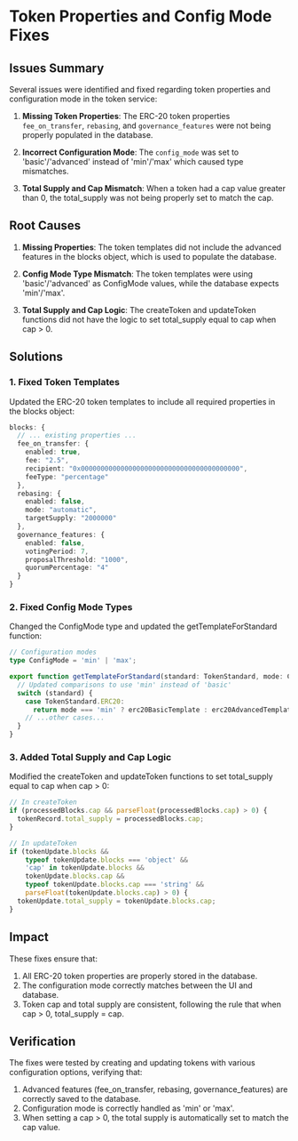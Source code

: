 # Token Properties and Config Mode Fixes

## Issues Summary

Several issues were identified and fixed regarding token properties and configuration mode in the token service:

1. **Missing Token Properties**: The ERC-20 token properties `fee_on_transfer`, `rebasing`, and `governance_features` were not being properly populated in the database.

2. **Incorrect Configuration Mode**: The `config_mode` was set to 'basic'/'advanced' instead of 'min'/'max' which caused type mismatches.

3. **Total Supply and Cap Mismatch**: When a token had a cap value greater than 0, the total_supply was not being properly set to match the cap.

## Root Causes

1. **Missing Properties**: The token templates did not include the advanced features in the blocks object, which is used to populate the database.

2. **Config Mode Type Mismatch**: The token templates were using 'basic'/'advanced' as ConfigMode values, while the database expects 'min'/'max'.

3. **Total Supply and Cap Logic**: The createToken and updateToken functions did not have the logic to set total_supply equal to cap when cap > 0.

## Solutions

### 1. Fixed Token Templates

Updated the ERC-20 token templates to include all required properties in the blocks object:

```typescript
blocks: {
  // ... existing properties ...
  fee_on_transfer: {
    enabled: true,
    fee: "2.5",
    recipient: "0x0000000000000000000000000000000000000000",
    feeType: "percentage"
  },
  rebasing: {
    enabled: false,
    mode: "automatic",
    targetSupply: "2000000"
  },
  governance_features: {
    enabled: false,
    votingPeriod: 7,
    proposalThreshold: "1000",
    quorumPercentage: "4"
  }
}
```

### 2. Fixed Config Mode Types

Changed the ConfigMode type and updated the getTemplateForStandard function:

```typescript
// Configuration modes
type ConfigMode = 'min' | 'max';

export function getTemplateForStandard(standard: TokenStandard, mode: ConfigMode = 'min') {
  // Updated comparisons to use 'min' instead of 'basic'
  switch (standard) {
    case TokenStandard.ERC20:
      return mode === 'min' ? erc20BasicTemplate : erc20AdvancedTemplate;
    // ...other cases...
  }
}
```

### 3. Added Total Supply and Cap Logic

Modified the createToken and updateToken functions to set total_supply equal to cap when cap > 0:

```typescript
// In createToken
if (processedBlocks.cap && parseFloat(processedBlocks.cap) > 0) {
  tokenRecord.total_supply = processedBlocks.cap;
}

// In updateToken
if (tokenUpdate.blocks && 
    typeof tokenUpdate.blocks === 'object' && 
    'cap' in tokenUpdate.blocks && 
    tokenUpdate.blocks.cap && 
    typeof tokenUpdate.blocks.cap === 'string' && 
    parseFloat(tokenUpdate.blocks.cap) > 0) {
  tokenUpdate.total_supply = tokenUpdate.blocks.cap;
}
```

## Impact

These fixes ensure that:

1. All ERC-20 token properties are properly stored in the database.
2. The configuration mode correctly matches between the UI and database.
3. Token cap and total supply are consistent, following the rule that when cap > 0, total_supply = cap.

## Verification

The fixes were tested by creating and updating tokens with various configuration options, verifying that:

1. Advanced features (fee_on_transfer, rebasing, governance_features) are correctly saved to the database.
2. Configuration mode is correctly handled as 'min' or 'max'.
3. When setting a cap > 0, the total supply is automatically set to match the cap value.